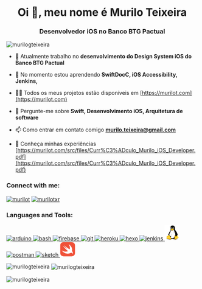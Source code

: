 <h1 align="center">Oi 👋, meu nome é Murilo Teixeira</h1>
<h3 align="center">Desenvolvedor iOS no Banco BTG Pactual</h3>

<p align="left"> <img src="https://komarev.com/ghpvc/?username=murilogteixeira&label=Profile%20views&color=0e75b6&style=flat" alt="murilogteixeira" /> </p>

- 🔭 Atualmente trabalho no **desenvolvimento do Design System iOS do Banco BTG Pactual**

- 🌱 No momento estou aprendendo **SwiftDocC, iOS Accessibility, Jenkins,**

- 👨‍💻 Todos os meus projetos estão disponíveis em [https://murilot.com](https://murilot.com)

- 💬 Pergunte-me sobre **Swift, Desenvolvimento iOS, Arquitetura de software**

- 📫 Como entrar em contato comigo **murilo.teixeira@gmail.com**

- 📄 Conheça minhas experiências [https://murilot.com/src/files/Curr%C3%ADculo_Murilo_iOS_Developer.pdf](https://murilot.com/src/files/Curr%C3%ADculo_Murilo_iOS_Developer.pdf)

<h3 align="left">Connect with me:</h3>
<p align="left">
<a href="https://linkedin.com/in/murilot" target="blank"><img align="center" src="https://raw.githubusercontent.com/rahuldkjain/github-profile-readme-generator/master/src/images/icons/Social/linked-in-alt.svg" alt="murilot" height="30" width="40" /></a>
<a href="https://instagram.com/murilotxr" target="blank"><img align="center" src="https://raw.githubusercontent.com/rahuldkjain/github-profile-readme-generator/master/src/images/icons/Social/instagram.svg" alt="murilotxr" height="30" width="40" /></a>
</p>

<h3 align="left">Languages and Tools:</h3>
<p align="left"> <a href="https://www.arduino.cc/" target="_blank" rel="noreferrer"> <img src="https://cdn.worldvectorlogo.com/logos/arduino-1.svg" alt="arduino" width="40" height="40"/> </a> <a href="https://www.gnu.org/software/bash/" target="_blank" rel="noreferrer"> <img src="https://www.vectorlogo.zone/logos/gnu_bash/gnu_bash-icon.svg" alt="bash" width="40" height="40"/> </a> <a href="https://firebase.google.com/" target="_blank" rel="noreferrer"> <img src="https://www.vectorlogo.zone/logos/firebase/firebase-icon.svg" alt="firebase" width="40" height="40"/> </a> <a href="https://git-scm.com/" target="_blank" rel="noreferrer"> <img src="https://www.vectorlogo.zone/logos/git-scm/git-scm-icon.svg" alt="git" width="40" height="40"/> </a> <a href="https://heroku.com" target="_blank" rel="noreferrer"> <img src="https://www.vectorlogo.zone/logos/heroku/heroku-icon.svg" alt="heroku" width="40" height="40"/> </a> <a href="hexo.io/" target="_blank" rel="noreferrer"> <img src="https://www.vectorlogo.zone/logos/hexoio/hexoio-icon.svg" alt="hexo" width="40" height="40"/> </a> <a href="https://www.jenkins.io" target="_blank" rel="noreferrer"> <img src="https://www.vectorlogo.zone/logos/jenkins/jenkins-icon.svg" alt="jenkins" width="40" height="40"/> </a> <a href="https://www.linux.org/" target="_blank" rel="noreferrer"> <img src="https://raw.githubusercontent.com/devicons/devicon/master/icons/linux/linux-original.svg" alt="linux" width="40" height="40"/> </a> <a href="https://postman.com" target="_blank" rel="noreferrer"> <img src="https://www.vectorlogo.zone/logos/getpostman/getpostman-icon.svg" alt="postman" width="40" height="40"/> </a> <a href="https://www.sketch.com/" target="_blank" rel="noreferrer"> <img src="https://www.vectorlogo.zone/logos/sketchapp/sketchapp-icon.svg" alt="sketch" width="40" height="40"/> </a> <a href="https://developer.apple.com/swift/" target="_blank" rel="noreferrer"> <img src="https://raw.githubusercontent.com/devicons/devicon/master/icons/swift/swift-original.svg" alt="swift" width="40" height="40"/> </a> </p>

<p><img align="left" src="https://github-readme-stats.vercel.app/api/top-langs?username=murilogteixeira&show_icons=true&locale=en&layout=compact" alt="murilogteixeira" /></p>

<p>&nbsp;<img align="center" src="https://github-readme-stats.vercel.app/api?username=murilogteixeira&show_icons=true&locale=en" alt="murilogteixeira" /></p>

<p><img align="center" src="https://github-readme-streak-stats.herokuapp.com/?user=murilogteixeira&" alt="murilogteixeira" /></p>
